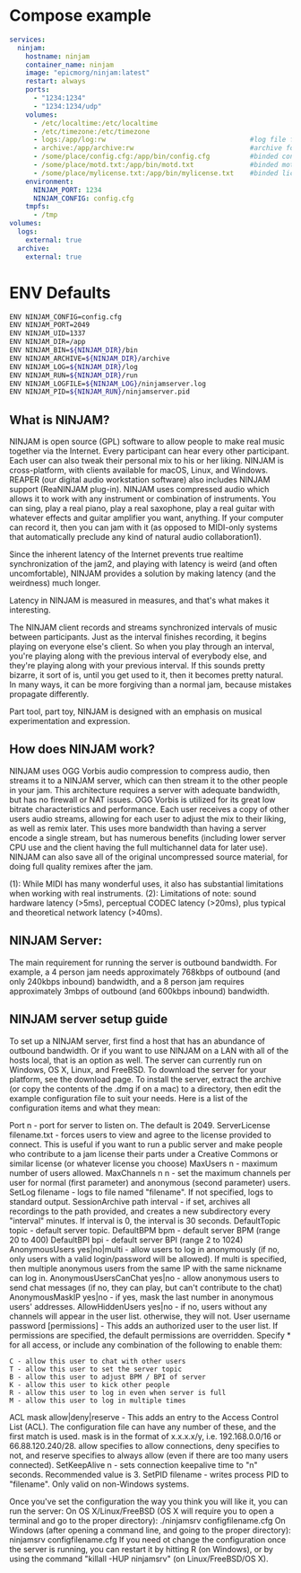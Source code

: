 # Compose example

```yml
services:
  ninjam:
    hostname: ninjam
    container_name: ninjam
    image: "epicmorg/ninjam:latest"
    restart: always
    ports:
      - "1234:1234"
      - "1234:1234/udp"
    volumes:
      - /etc/localtime:/etc/localtime
      - /etc/timezone:/etc/timezone
      - logs:/app/log:rw                                    #log file folder
      - archive:/app/archive:rw                             #archive folder
      - /some/place/config.cfg:/app/bin/config.cfg          #binded config.cfg with custom settings
      - /some/place/motd.txt:/app/bin/motd.txt              #binded motd.txt with custom welcome screen
      - /some/place/mylicense.txt:/app/bin/mylicense.txt    #binded license.txt with custom license screen
    environment:
      NINJAM_PORT: 1234
      NINJAM_CONFIG: config.cfg
    tmpfs:
      - /tmp
volumes:
  logs:
    external: true
  archive:
    external: true
```

# ENV Defaults

```bash
ENV NINJAM_CONFIG=config.cfg
ENV NINJAM_PORT=2049
ENV NINJAM_UID=1337
ENV NINJAM_DIR=/app
ENV NINJAM_BIN=${NINJAM_DIR}/bin
ENV NINJAM_ARCHIVE=${NINJAM_DIR}/archive
ENV NINJAM_LOG=${NINJAM_DIR}/log
ENV NINJAM_RUN=${NINJAM_DIR}/run
ENV NINJAM_LOGFILE=${NINJAM_LOG}/ninjamserver.log
ENV NINJAM_PID=${NINJAM_RUN}/ninjamserver.pid
``````

## What is NINJAM?
NINJAM is open source (GPL) software to allow people to make real music together via the Internet. Every participant can hear every other participant. Each user can also tweak their personal mix to his or her liking. NINJAM is cross-platform, with clients available for macOS, Linux, and Windows. REAPER (our digital audio workstation software) also includes NINJAM support (ReaNINJAM plug-in).
NINJAM uses compressed audio which allows it to work with any instrument or combination of instruments. You can sing, play a real piano, play a real saxophone, play a real guitar with whatever effects and guitar amplifier you want, anything. If your computer can record it, then you can jam with it (as opposed to MIDI-only systems that automatically preclude any kind of natural audio collaboration1).

Since the inherent latency of the Internet prevents true realtime synchronization of the jam2, and playing with latency is weird (and often uncomfortable), NINJAM provides a solution by making latency (and the weirdness) much longer.

Latency in NINJAM is measured in measures, and that's what makes it interesting.

The NINJAM client records and streams synchronized intervals of music between participants. Just as the interval finishes recording, it begins playing on everyone else's client. So when you play through an interval, you're playing along with the previous interval of everybody else, and they're playing along with your previous interval. If this sounds pretty bizarre, it sort of is, until you get used to it, then it becomes pretty natural. In many ways, it can be more forgiving than a normal jam, because mistakes propagate differently.

Part tool, part toy, NINJAM is designed with an emphasis on musical experimentation and expression.

## How does NINJAM work?

NINJAM uses OGG Vorbis audio compression to compress audio, then streams it to a NINJAM server, which can then stream it to the other people in your jam. This architecture requires a server with adequate bandwidth, but has no firewall or NAT issues. OGG Vorbis is utilized for its great low bitrate characteristics and performance. Each user receives a copy of other users audio streams, allowing for each user to adjust the mix to their liking, as well as remix later. This uses more bandwidth than having a server encode a single stream, but has numerous benefits (including lower server CPU use and the client having the full multichannel data for later use).
NINJAM can also save all of the original uncompressed source material, for doing full quality remixes after the jam.


(1): While MIDI has many wonderful uses, it also has substantial limitations when working with real instruments.
(2): Limitations of note: sound hardware latency (>5ms), perceptual CODEC latency (>20ms), plus typical and theoretical network latency (>40ms).

## NINJAM Server:
The main requirement for running the server is outbound bandwidth. For example, a 4 person jam needs approximately 768kbps of outbound (and only 240kbps inbound) bandwidth, and a 8 person jam requires approximately 3mbps of outbound (and 600kbps inbound) bandwidth.

## NINJAM server setup guide
To set up a NINJAM server, first find a host that has an abundance of outbound bandwidth. Or if you want to use NINJAM on a LAN with all of the hosts local, that is an option as well. The server can currently run on Windows, OS X, Linux, and FreeBSD. To download the server for your platform, see the download page.
To install the server, extract the archive (or copy the contents of the .dmg if on a mac) to a directory, then edit the example configuration file to suit your needs. Here is a list of the configuration items and what they mean:

Port n - port for server to listen on. The default is 2049.
ServerLicense filename.txt - forces users to view and agree to the license provided to connect. This is useful if you want to run a public server and make people who contribute to a jam license their parts under a Creative Commons or similar license (or whatever license you choose)
MaxUsers n - maximum number of users allowed.
MaxChannels n n - set the maximum channels per user for normal (first parameter) and anonymous (second parameter) users.
SetLog filename - logs to file named "filename". If not specified, logs to standard output.
SessionArchive path interval - if set, archives all recordings to the path provided, and creates a new subdirectory every "interval" minutes. If interval is 0, the interval is 30 seconds.
DefaultTopic topic - default server topic.
DefaultBPM bpm - default server BPM (range 20 to 400)
DefaultBPI bpi - default server BPI (range 2 to 1024)
AnonymousUsers yes|no|multi - allow users to log in anonymously (if no, only users with a valid login/password will be allowed). If multi is specified, then multiple anonymous users from the same IP with the same nickname can log in.
AnonymousUsersCanChat yes|no - allow anonymous users to send chat messages (if no, they can play, but can't contribute to the chat)
AnonymousMaskIP yes|no - if yes, mask the last number in anonymous users' addresses.
AllowHiddenUsers yes|no - if no, users without any channels will appear in the user list. otherwise, they will not.
User username password [permissions] - This adds an authorized user to the user list. If permissions are specified, the default permissions are overridden. Specify * for all access, or include any combination of the following to enable them:

```
C - allow this user to chat with other users
T - allow this user to set the server topic
B - allow this user to adjust BPM / BPI of server
K - allow this user to kick other people
R - allow this user to log in even when server is full
M - allow this user to log in multiple times
```

ACL mask allow|deny|reserve - This adds an entry to the Access Control List (ACL). The configuration file can have any number of these, and the first match is used. mask is in the format of x.x.x.x/y, i.e. 192.168.0.0/16 or 66.88.120.240/28. allow specifies to allow connections, deny specifies to not, and reserve specifies to always allow (even if there are too many users connected).
SetKeepAlive n - sets connection keepalive time to "n" seconds. Recommended value is 3.
SetPID filename - writes process PID to "filename". Only valid on non-Windows systems.


Once you've set the configuration the way you think you will like it, you can run the server:
On OS X/Linux/FreeBSD (OS X will require you to open a terminal and go to the proper directory):
./ninjamsrv configfilename.cfg
On Windows (after opening a command line, and going to the proper directory):
ninjamsrv configfilename.cfg
If you need ot change the configuration once the server is running, you can restart it by hitting R (on Windows), or by using the command "killall -HUP ninjamsrv" (on Linux/FreeBSD/OS X).